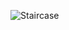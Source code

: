 ![Staircase](https://github.com/venkatesh6226/technity-tasks/assets/117913588/c01ec625-9604-47bd-9ada-94cc0f37c98d)
